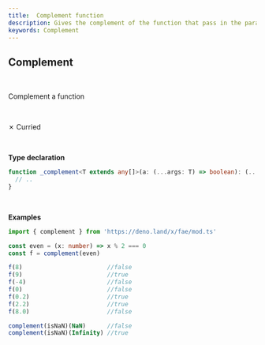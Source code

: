 ```yaml
---
title:  Complement function
description: Gives the complement of the function that pass in the parameter.
keywords: Complement
---
```

## Complement 
<br>

Complement a function

<br>

&cross; Curried

<br>

**Type declaration**

```typescript
function _complement<T extends any[]>(a: (...args: T) => boolean): (...args: T) => boolean {
  // ..
}
```
<br>

**Examples**
```typescript
import { complement } from 'https://deno.land/x/fae/mod.ts'

const even = (x: number) => x % 2 === 0
const f = complement(even)

f(8)                        //false
f(9)                        //true
f(-4)                       //false
f(0)                        //false
f(0.2)                      //true
f(2.2)                      //true
f(8.0)                      //false

complement(isNaN)(NaN)      //false
complement(isNaN)(Infinity) //true
```
